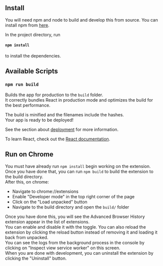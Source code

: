 ## Install

You will need npm and node to build and develop this from source.
You can install npm from [here](https://docs.npmjs.com/downloading-and-installing-node-js-and-npm).

In the project directory, run
#### `npm install`
to install the dependencies.

## Available Scripts

### `npm run build`

Builds the app for production to the `build` folder.\
It correctly bundles React in production mode and optimizes the build for the best performance.

The build is minified and the filenames include the hashes.\
Your app is ready to be deployed!

See the section about [deployment](https://facebook.github.io/create-react-app/docs/deployment) for more information.

To learn React, check out the [React documentation](https://reactjs.org/).

## Run on Chrome 

You must have already run `npm install` begin working on the extension.\
Once you have done that, you can run `npm build` to build the extension to the build directory.\
After this, on chrome: 
- Navigate to chrome://extensions
- Enable "Developer mode" in the top right corner of the page
- Click on the "Load unpacked" button
- Navigate to the build directory and open the `build/` folder

Once you have done this, you will see the Advanced Browser History extension appear in the list of extensions.\
You can enable and disable it with the toggle. 
You can also reload the extension by clicking the reload button instead of removing it and loading it back from unpacked.\
You can see the logs from the background process in the console by clicking on "Inspect view service worker" on this screen.\
When you are done with development, you can uninstall the extension by clicking the "Uninstall" button.
